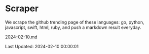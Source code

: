 # Scraper

We scrape the github trending page of these languages: go, python, javascript, swift, html, ruby, and push a markdown result everyday.

[2024-02-10.md](https://github.com/henson/Scraper/blob/master/2024-02-10.md)

Last Updated: 2024-02-10 00:00:01